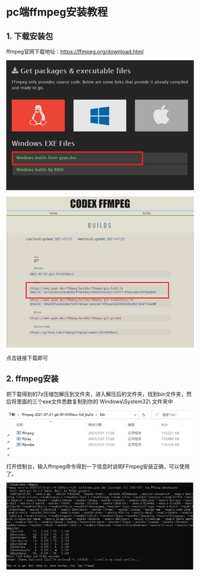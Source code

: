 # pc端ffmpeg安装教程

## 1. 下载安装包

ffmpeg官网下载地址：https://ffmpeg.org/download.html

![img](img/20210722160540018.png)

![img](img/20210722160846743.png)

点击链接下载即可

## 2. ffmpeg安装

把下载得到的7z压缩包解压到文件夹，进入解压后的文件夹，找到bin文件夹，然后将里面的三个exe文件悉数复制到你的 Windows\System32\ 文件夹中

![img](img/20210722191821287.png)

打开控制台，输入ffmpeg命令得到一下信息时说明FFmpeg安装正确，可以使用了。

![img](img/20210722191031307.png)
